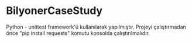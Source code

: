 # BilyonerCaseStudy
 Python - unittest framework'ü kullanılarak yapılmıştır.
 Projeyi çalıştırmadan önce "pip install requests" komutu konsolda çalıştırılmalıdır.
